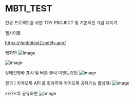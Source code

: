 # MBTI_TEST

전공 프로젝트를 위한 TOY PROJECT 및 기본적인 개념 다지기


웹사이트

https://jhmbtitest2.netlify.app/


웹화면
![image](https://user-images.githubusercontent.com/84216838/135789267-fc02d3cc-8243-4756-aad7-0eca1cbe351e.png)

![image](https://user-images.githubusercontent.com/84216838/135789091-bf8c6a59-f5bf-4c10-8bcf-5650ff93fff1.png)

상태진행바 표시 및 버튼 클릭 이벤트삽입
![image](https://user-images.githubusercontent.com/84216838/136319133-63586052-d13a-41f3-8df0-b4950025b759.png)

결과 ( 카카오톡 API 를 활용하여 카카오톡 공유기능 활성화)
![image](https://user-images.githubusercontent.com/84216838/138213778-81673ff0-4a52-4034-8b8f-cf86d24414ac.png)

카카오톡 공유화면
![image](https://user-images.githubusercontent.com/84216838/138213867-978797d9-5a6b-425f-841a-3ad85c3afccd.png)
